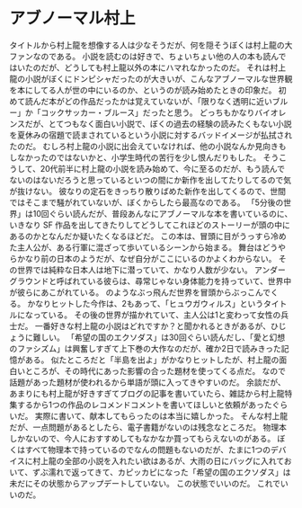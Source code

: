 # アブノーマル村上

タイトルから村上龍を想像する人は少なそうだが、何を隠そうぼくは村上龍の大ファンなのである。
小説を読むのは好きで、ちょいちょい他の人の本も読んではいたのだが、どうしても村上龍以外の本にハマれなかったのだ。
それは村上龍の小説がぼくにドンピシャだったのが大きいが、こんなアブノーマルな世界観を本にしてる人が世の中にいるのか、というのが読み始めたときの印象だ。
初めて読んだ本がどの作品だったかは覚えていないが、「限りなく透明に近いブルー」か「コックサッカー・ブルース」だったと思う。
どっちもかなりバイオレンスだが、とてつもなく面白い小説で、ぼくの過去の経験の読みたくもない小説を夏休みの宿題で読まされているという小説に対するバッドイメージが払拭されたのだ。
むしろ村上龍の小説に出会えていなければ、他の小説なんか見向きもしなかったのではないかと、小学生時代の苦行を少し恨んだりもした。
そうこうして、20代前半に村上龍の小説を読み始めて、今に至るのだが、もう読んでないのはないだろうと思っているといつの間にか新作を出してたりしてるので気が抜けない。
彼なりの定石をきっちり散りばめた新作を出してくるので、世間ではそこまで騒がれていないが、ぼくからしたら最高なのである。
「5分後の世界」は10回ぐらい読んだが、普段あんなにアブノーマルな本を書いているのに、いきなり SF 作品を出してきたりしてどうしてこれほどのストーリーが頭の中にあるのかとなんだか疑いたくなるほどだ。
この本は、冒頭に目がうっすら冷めた主人公が、ある行軍に混ざって歩いているシーンから始まる。
舞台はどうやらかなり前の日本のようだが、なぜ自分がここにいるのかよくわからない。
その世界では純粋な日本人は地下に潜っていて、かなり人数が少ない。
アンダーグラウンドと呼ばれている彼らは、尋常じゃない身体能力を持っていて、世界中が彼らにあこがれている。
のようなぶっ飛んだ世界を冒頭からぶっこんでくる。
かなりヒットした今作は、2もあって、「ヒュウガウィルス」というタイトルになっている。
その後の世界が描かれていて、主人公は1と変わって女性の兵士だ。
一番好きな村上龍の小説はどれですか？と聞かれるときがあるが、ひじょうに難しい。
「希望の国のエクソダス」は30回ぐらい読んだし、「愛と幻想のファシズム」は興奮しすぎて上下巻の大作なのだが、確か2日で読みきった記憶がある。
似たところだと「半島を出よ」がかなりヒットしたが、村上龍の面白いところが、その時代にあった影響の合った題材を使ってくる点だ。
なので話題があった題材が使われるから単語が頭に入ってきやすいのだ。
余談だが、あまりにも村上龍が好きすぎてブログの記事を書いていたら、雑誌から村上龍特集するから1つの作品のレコメンドコメントを書いてほしいと依頼があったぐらいだ。
実際に書いて、献本してもらったのは本当に嬉しかった。
そんな村上龍だが、一点問題があるとしたら、電子書籍がないのは残念なところだ。
物理本しかないので、今人におすすめしてもなかなか買ってもらえないのがある。
ぼくはすべて物理本で持っているのでなんの問題もないのだが、たまに1つのデバイスに村上龍の全部の小説を入れたい欲はあるが、大雨の日にバッグに入れておいて、ずぶ濡れで返ってきて、カピッカピになった「希望の国のエクソダス」は未だにその状態からアップデートしていない。
この状態でいいのだ。
これでいいのだ。